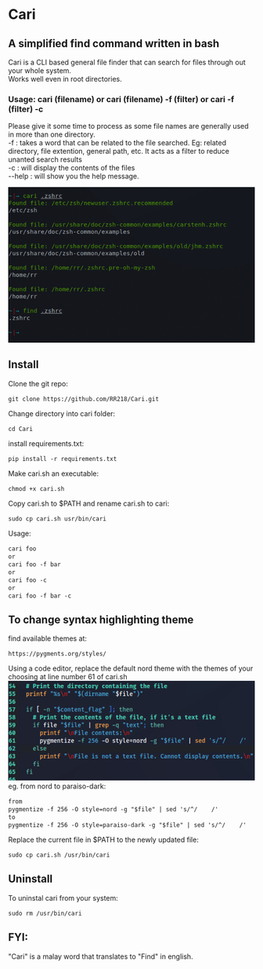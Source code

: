# Cari
## A simplified find command written in bash
Cari is a CLI based general file finder that can search for files through out your whole system. <br>
Works well even in root directories.
### Usage: cari (filename) or cari (filename) -f (filter) or cari -f (filter) -c
Please give it some time to process as some file names are generally used in more than one directory. <br>
-f : takes a word that can be related to the file searched. Eg: related directory, file extention, general path, etc.
It acts as a filter to reduce unanted search results <br>
-c : will display the contents of the files <br>
--help : will show you the help message.

![Example](https://github.com/RR218/Cari/blob/main/images/Screenshot1.png)
## Install
Clone the git repo:
```
git clone https://github.com/RR218/Cari.git
```
Change directory into cari folder:
```
cd Cari
```
install requirements.txt:
```
pip install -r requirements.txt
```
Make cari.sh an executable:
```
chmod +x cari.sh
```
Copy cari.sh to $PATH and rename cari.sh to cari:
```
sudo cp cari.sh usr/bin/cari
```
Usage:
```
cari foo
or
cari foo -f bar
or
cari foo -c
or
cari foo -f bar -c
```
## To change syntax highlighting theme
find available themes at:
```
https://pygments.org/styles/
```
Using a code editor, replace the default nord theme with the themes of your choosing at line number 61 of cari.sh <br>
![Example](https://github.com/RR218/Cari/blob/main/images/screenshot2.png) <br>
eg. from nord to paraiso-dark:
```
from
pygmentize -f 256 -O style=nord -g "$file" | sed 's/^/    /'
to
pygmentize -f 256 -O style=paraiso-dark -g "$file" | sed 's/^/    /'
```
Replace the current file in $PATH to the newly updated file:
```
sudo cp cari.sh /usr/bin/cari
```
## Uninstall
To uninstal cari from your system:
```
sudo rm /usr/bin/cari
```

## FYI:
"Cari" is a malay word that translates to "Find" in english.
